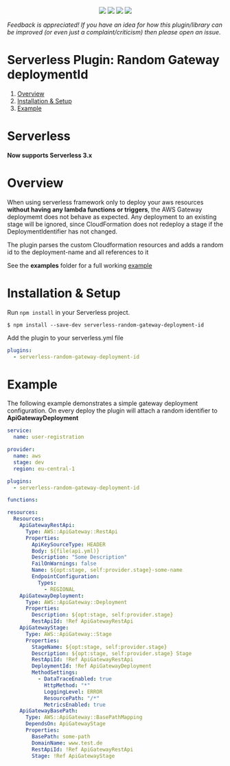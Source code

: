 <p align="center">
  <a href="https://npmjs.com/package/serverless-random-gateway-deployment-id">
    <img src="https://flat.badgen.net/npm/v/serverless-random-gateway-deployment-id?icon=npm&label=npm@latest"></a>
<a href="https://www.npmjs.com/package/serverless-random-gateway-deployment-id">
    <img src="https://flat.badgen.net/npm/dt/serverless-random-gateway-deployment-id?icon=npm"></a>
  <a href="https://packagephobia.now.sh/result?p=serverless-random-gateway-deployment-id">
    <img src="https://flat.badgen.net/packagephobia/install/serverless-random-gateway-deployment-id"></a>
  <a href="https://www.npmjs.com/package/serverless-random-gateway-deployment-id">
    <img src="https://flat.badgen.net/npm/license/serverless-random-gateway-deployment-id"></a>
  <br/>
</p>

_Feedback is appreciated! If you have an idea for how this plugin/library can be improved (or even just a complaint/criticism) then please open an issue._

# Serverless Plugin: Random Gateway deploymentId

1. [Overview](#overview)
1. [Installation & Setup](#installation--setup)
1. [Example](#example)

# Serverless
 **Now supports Serverless 3.x**

# Overview
When using serverless framework only to deploy your aws resources **without having any lambda functions or triggers**, the AWS Gateway deploymemt does not behave as expected.
Any deployment to an existing stage will be ignored, since CloudFormation does not redeploy a stage if the DeploymentIdentifier has not changed.

The plugin parses the custom Cloudformation resources and adds a random id to the deployment-name and all references to it

See the **examples** folder for a full working [example](https://github.com/yndlingsfar/serverless-random-gateway-deployment-id/tree/main/examples)

# Installation & Setup

Run `npm install` in your Serverless project.

`$ npm install --save-dev serverless-random-gateway-deployment-id`

Add the plugin to your serverless.yml file

```yml
plugins:
  - serverless-random-gateway-deployment-id
```

# Example

The following example demonstrates a simple gateway deployment configuration. On every deploy the plugin will attach a random identifier to  **ApiGatewayDeployment** 

```yml
service:
  name: user-registration

provider:
  name: aws
  stage: dev
  region: eu-central-1

plugins:
  - serverless-random-gateway-deployment-id

functions:

resources:
  Resources:
    ApiGatewayRestApi:
      Type: AWS::ApiGateway::RestApi
      Properties:
        ApiKeySourceType: HEADER
        Body: ${file(api.yml)}
        Description: "Some Description"
        FailOnWarnings: false
        Name: ${opt:stage, self:provider.stage}-some-name
        EndpointConfiguration:
          Types:
            - REGIONAL
    ApiGatewayDeployment:
      Type: AWS::ApiGateway::Deployment
      Properties:
        Description: ${opt:stage, self:provider.stage}
        RestApiId: !Ref ApiGatewayRestApi
    ApiGatewayStage:
      Type: AWS::ApiGateway::Stage
      Properties:
        StageName: ${opt:stage, self:provider.stage}
        Description: ${opt:stage, self:provider.stage} Stage
        RestApiId: !Ref ApiGatewayRestApi
        DeploymentId: !Ref ApiGatewayDeployment
        MethodSettings:
          - DataTraceEnabled: true
            HttpMethod: "*"
            LoggingLevel: ERROR
            ResourcePath: "/*"
            MetricsEnabled: true
    ApiGatewayBasePath:
      Type: AWS::ApiGateway::BasePathMapping
      DependsOn: ApiGatewayStage
      Properties:
        BasePath: some-path
        DomainName: www.test.de
        RestApiId: !Ref ApiGatewayRestApi
        Stage: !Ref ApiGatewayStage
```
